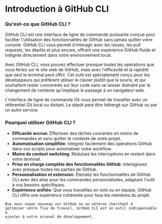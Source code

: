 # Introduction à GitHub CLI


### Qu'est-ce que GitHub CLI ?

GitHub CLI est une interface de ligne de commande puissante conçue pour faciliter l'utilisation des fonctionnalités de GitHub sans jamais quitter votre console.  GitHub CLI vous permet d'interagir avec les issues, les pull requests, les dépôts et plus encore, offrant une expérience GitHub fluide et intégrée directement dans votre environnement local.

Avec GitHub CLI, vous pouvez effectuer presque toutes les opérations que vous feriez sur le site web de GitHub, mais avec l'efficacité et la rapidité que seul le terminal peut offrir. Cet outil est spécialement conçu pour les développeurs qui préfèrent utiliser le clavier plutôt que la souris, et qui souhaitent rester concentrés sur leur code sans se laisser distraire par le changement de contexte qu'implique le passage à un navigateur web.

L’interface de ligne de commande Git vous permet de travailler avec un référentiel Git local ou distant. Le dépôt peut être hébergé sur GitHub ou par un autre service.

### Pourquoi utiliser GitHub CLI ?

- **Efficacité accrue**: Effectuez des tâches courantes en moins de commandes et sans quitter le contexte de votre projet.
- **Automatisation simplifiée**: Intégrez facilement des opérations GitHub dans vos scripts pour automatiser votre workflow.
- **Moins de context switching**: Réduisez les interruptions en restant dans votre terminal.
- **Prise en charge complète des fonctionnalités GitHub**: Interagissez avec presque toutes les parties de GitHub.
- **Personnalisation et extension**: Étendez les fonctionnalités de GitHub CLI avec des alias pour les commandes personnalisées, adaptant l'outil à vos besoins spécifiques.
- **Expérience unifiée**: Que vous travailliez en solo ou en équipe, GitHub CLI offre une expérience cohérente pour tous les membres du projet.

<code>Que vous soyez nouveau sur GitHub ou un vétéran cherchant à optimiser votre flux de travail, GitHub CLI est un outil indispensable à ajouter à votre arsenal de développement.</code>

